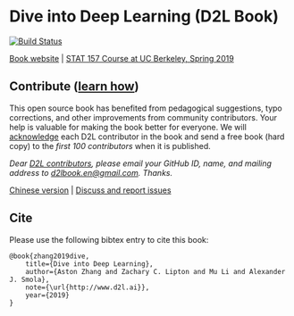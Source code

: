 # Dive into Deep Learning (D2L Book)

[![Build Status](http://ci.d2l.ai/job/d2l-en/job/numpy2/badge/icon)](http://ci.d2l.ai/job/d2l-en/job/numpy2/)

[Book website](http://numpy.d2l.ai/) | [STAT 157 Course at UC Berkeley, Spring 2019](http://courses.d2l.ai/berkeley-stat-157/index.html)

## Contribute ([learn how](https://d2l.ai/chapter_appendix_tools/how-to-contribute.html))

This open source book has benefited from pedagogical suggestions, typo corrections, and other improvements from community contributors. Your help is valuable for making the book better for everyone. We will [acknowledge](https://www.d2l.ai/chapter_preface/preface.html#Acknowledgments) each D2L contributor in the book and send a free book (hard copy) to the *first 100 contributors* when it is published.

*Dear [D2L contributors](https://github.com/d2l-ai/d2l-en/graphs/contributors), please email your GitHub ID, name, and mailing address to d2lbook.en@gmail.com. Thanks.*

[Chinese version](https://github.com/d2l-ai/d2l-zh) | [Discuss and report issues](https://discuss.mxnet.io/)

## Cite

Please use the following bibtex entry to cite this book:

```
@book{zhang2019dive,
    title={Dive into Deep Learning},
    author={Aston Zhang and Zachary C. Lipton and Mu Li and Alexander J. Smola},
    note={\url{http://www.d2l.ai}},
    year={2019}
}
```
